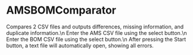 # AMSBOMComparator
Compares 2 CSV files and outputs differences, missing information, and duplicate information.\n
Enter the AMS CSV file using the select button.\n
Enter the BOM CSV file using the select button.\n
After pressing the Start button, a text file will automatically open, showing all errors.
